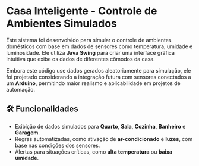 # Casa Inteligente - Controle de Ambientes Simulados  

Este sistema foi desenvolvido para simular o controle de ambientes domésticos com base em dados de sensores como temperatura, umidade e luminosidade. Ele utiliza **Java Swing** para criar uma interface gráfica intuitiva que exibe os dados de diferentes cômodos da casa.

Embora este código use dados gerados aleatoriamente para simulação, ele foi projetado considerando a integração futura com sensores conectados a um **Arduino**, permitindo maior realismo e aplicabilidade em projetos de automação.

## 🛠️ Funcionalidades  
- Exibição de dados simulados para **Quarto**, **Sala**, **Cozinha**, **Banheiro** e **Garagem**.  
- Regras automatizadas, como ativação de **ar-condicionado** e **luzes**, com base nas condições dos sensores.  
- Alertas para situações críticas, como **alta temperatura** ou **baixa umidade**.
